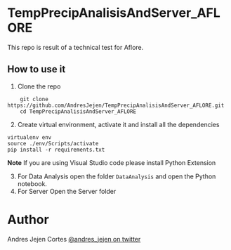 # TempPrecipAnalisisAndServer_AFLORE

This repo is result of a technical test for Aflore.

## How to use it

1. Clone the repo

```
    git clone https://github.com/AndresJejen/TempPrecipAnalisisAndServer_AFLORE.git
    cd TempPrecipAnalisisAndServer_AFLORE
```
2. Create virtual environment, activate it and install all the dependencies
```
virtualenv env
source ./env/Scripts/activate
pip install -r requirements.txt
```
**Note** If you are using Visual Studio code please install Python Extension   

3. For Data Analysis open the folder ``DataAnalysis`` and open the Python notebook.   
4. For Server Open the Server folder



# Author
Andres Jejen Cortes [@andres_jejen on twitter](https://twitter.com/andres_jejen)